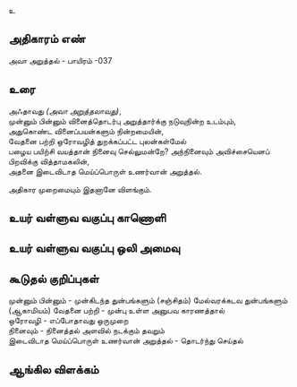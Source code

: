உ


## அதிகாரம் எண்

அவா அறுத்தல் - பாயிரம் -037

## உரை

அஃதாவது _(அவா அறுத்தலாவது)_,  
முன்னும் பின்னும் வினைத்தொடர்பு அறுத்தார்க்கு நடுவுநின்ற உடம்பும்,  
அதுகொண்ட வினைப்பயன்களும் நின்றமையின்,  
வேதனை பற்றி ஒரோவழித் துறக்கப்பட்ட புலன்கள்மேல்  
பழைய பயிற்சி வயத்தான் நினைவு செல்லுமன்றே? 
அந்நினைவும் அவிச்சையெனப் பிறவிக்கு வித்தாமகலின்,  
அதனை இடைவிடாத மெய்ப்பொருள் உணர்வான் அறுத்தல்.  

அதிகார முறைமையும் இதனானே விளங்கும்.


## உயர் வள்ளுவ வகுப்பு காணொளி


## உயர் வள்ளுவ வகுப்பு ஒலி அமைவு 


## கூடுதல் குறிப்புகள்

முன்னும் பின்னும் - முன்கிடந்த துன்பங்களும் (சஞ்சிதம்) மேல்வரக்கடவ துன்பங்களும் (ஆகாமியம்)
வேதனை பற்றி - முன்பு உள்ள அனுபவ காரணத்தால்   
ஒரோவழி - எப்போதாவது ஒருமுறை   
நினைவும் - நினைத்தல் அளவில் நடக்கும் தவறும்     
இடைவிடாத மெய்ப்பொருள் உணர்வான் அறுத்தல் - தொடர்ந்து செய்தல் 


## ஆங்கில விளக்கம்

